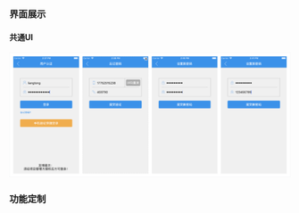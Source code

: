 ### 界面展示

#### 共通UI

![](https://github.com/liangtongdev/LTxAuthorization/blob/master/screenshots/common-login-ui-1.png)

### 功能定制



